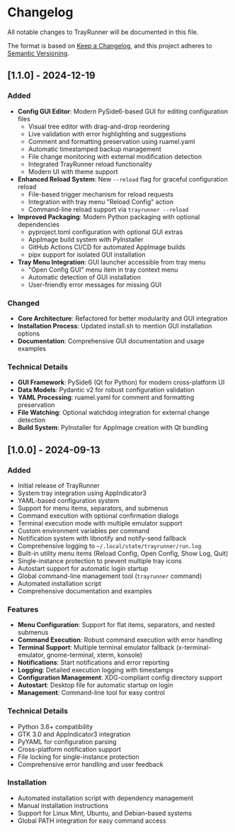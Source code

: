 # Changelog

All notable changes to TrayRunner will be documented in this file.

The format is based on [Keep a Changelog](https://keepachangelog.com/en/1.0.0/),
and this project adheres to [Semantic Versioning](https://semver.org/spec/v2.0.0.html).

## [1.1.0] - 2024-12-19

### Added
- **Config GUI Editor**: Modern PySide6-based GUI for editing configuration files
  - Visual tree editor with drag-and-drop reordering
  - Live validation with error highlighting and suggestions
  - Comment and formatting preservation using ruamel.yaml
  - Automatic timestamped backup management
  - File change monitoring with external modification detection
  - Integrated TrayRunner reload functionality
  - Modern UI with theme support
- **Enhanced Reload System**: New `--reload` flag for graceful configuration reload
  - File-based trigger mechanism for reload requests
  - Integration with tray menu "Reload Config" action
  - Command-line reload support via `trayrunner --reload`
- **Improved Packaging**: Modern Python packaging with optional dependencies
  - pyproject.toml configuration with optional GUI extras
  - AppImage build system with PyInstaller
  - GitHub Actions CI/CD for automated AppImage builds
  - pipx support for isolated GUI installation
- **Tray Menu Integration**: GUI launcher accessible from tray menu
  - "Open Config GUI" menu item in tray context menu
  - Automatic detection of GUI installation
  - User-friendly error messages for missing GUI

### Changed
- **Core Architecture**: Refactored for better modularity and GUI integration
- **Installation Process**: Updated install.sh to mention GUI installation options
- **Documentation**: Comprehensive GUI documentation and usage examples

### Technical Details
- **GUI Framework**: PySide6 (Qt for Python) for modern cross-platform UI
- **Data Models**: Pydantic v2 for robust configuration validation
- **YAML Processing**: ruamel.yaml for comment and formatting preservation
- **File Watching**: Optional watchdog integration for external change detection
- **Build System**: PyInstaller for AppImage creation with Qt bundling

## [1.0.0] - 2024-09-13

### Added
- Initial release of TrayRunner
- System tray integration using AppIndicator3
- YAML-based configuration system
- Support for menu items, separators, and submenus
- Command execution with optional confirmation dialogs
- Terminal execution mode with multiple emulator support
- Custom environment variables per command
- Notification system with libnotify and notify-send fallback
- Comprehensive logging to `~/.local/state/trayrunner/run.log`
- Built-in utility menu items (Reload Config, Open Config, Show Log, Quit)
- Single-instance protection to prevent multiple tray icons
- Autostart support for automatic login startup
- Global command-line management tool (`trayrunner` command)
- Automated installation script
- Comprehensive documentation and examples

### Features
- **Menu Configuration**: Support for flat items, separators, and nested submenus
- **Command Execution**: Robust command execution with error handling
- **Terminal Support**: Multiple terminal emulator fallback (x-terminal-emulator, gnome-terminal, xterm, konsole)
- **Notifications**: Start notifications and error reporting
- **Logging**: Detailed execution logging with timestamps
- **Configuration Management**: XDG-compliant config directory support
- **Autostart**: Desktop file for automatic startup on login
- **Management**: Command-line tool for easy control

### Technical Details
- Python 3.6+ compatibility
- GTK 3.0 and AppIndicator3 integration
- PyYAML for configuration parsing
- Cross-platform notification support
- File locking for single-instance protection
- Comprehensive error handling and user feedback

### Installation
- Automated installation script with dependency management
- Manual installation instructions
- Support for Linux Mint, Ubuntu, and Debian-based systems
- Global PATH integration for easy command access
